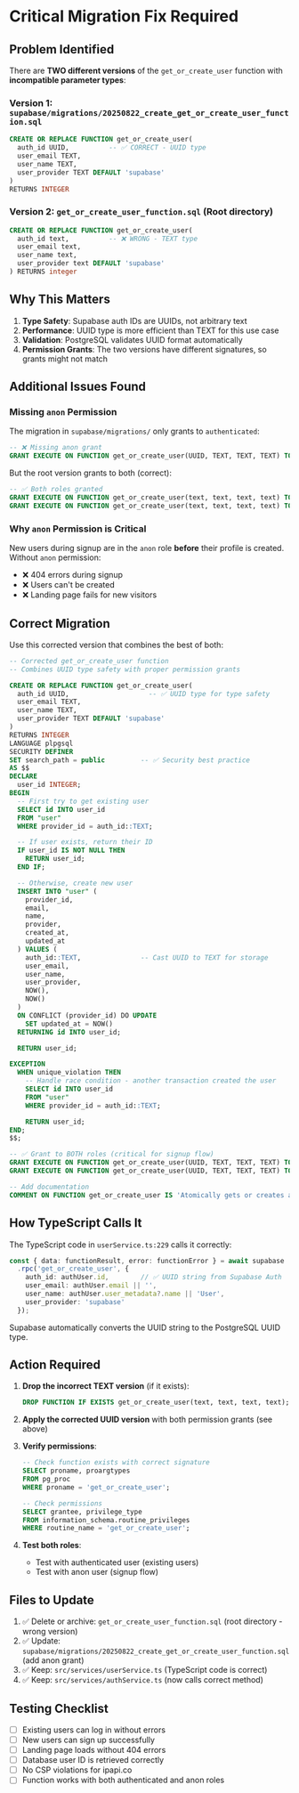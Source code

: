 # Critical Migration Fix Required

## Problem Identified

There are **TWO different versions** of the `get_or_create_user` function with **incompatible parameter types**:

### Version 1: `supabase/migrations/20250822_create_get_or_create_user_function.sql`
```sql
CREATE OR REPLACE FUNCTION get_or_create_user(
  auth_id UUID,          -- ✅ CORRECT - UUID type
  user_email TEXT,
  user_name TEXT,
  user_provider TEXT DEFAULT 'supabase'
)
RETURNS INTEGER
```

### Version 2: `get_or_create_user_function.sql` (Root directory)
```sql
CREATE OR REPLACE FUNCTION get_or_create_user(
  auth_id text,          -- ❌ WRONG - TEXT type
  user_email text,
  user_name text,
  user_provider text DEFAULT 'supabase'
) RETURNS integer
```

## Why This Matters

1. **Type Safety**: Supabase auth IDs are UUIDs, not arbitrary text
2. **Performance**: UUID type is more efficient than TEXT for this use case
3. **Validation**: PostgreSQL validates UUID format automatically
4. **Permission Grants**: The two versions have different signatures, so grants might not match

## Additional Issues Found

### Missing `anon` Permission
The migration in `supabase/migrations/` only grants to `authenticated`:
```sql
-- ❌ Missing anon grant
GRANT EXECUTE ON FUNCTION get_or_create_user(UUID, TEXT, TEXT, TEXT) TO authenticated;
```

But the root version grants to both (correct):
```sql
-- ✅ Both roles granted
GRANT EXECUTE ON FUNCTION get_or_create_user(text, text, text, text) TO authenticated;
GRANT EXECUTE ON FUNCTION get_or_create_user(text, text, text, text) TO anon;
```

### Why `anon` Permission is Critical

New users during signup are in the `anon` role **before** their profile is created. Without `anon` permission:
- ❌ 404 errors during signup
- ❌ Users can't be created
- ❌ Landing page fails for new visitors

## Correct Migration

Use this corrected version that combines the best of both:

```sql
-- Corrected get_or_create_user function
-- Combines UUID type safety with proper permission grants

CREATE OR REPLACE FUNCTION get_or_create_user(
  auth_id UUID,                    -- ✅ UUID type for type safety
  user_email TEXT,
  user_name TEXT,
  user_provider TEXT DEFAULT 'supabase'
)
RETURNS INTEGER
LANGUAGE plpgsql
SECURITY DEFINER
SET search_path = public         -- ✅ Security best practice
AS $$
DECLARE
  user_id INTEGER;
BEGIN
  -- First try to get existing user
  SELECT id INTO user_id
  FROM "user"
  WHERE provider_id = auth_id::TEXT;

  -- If user exists, return their ID
  IF user_id IS NOT NULL THEN
    RETURN user_id;
  END IF;

  -- Otherwise, create new user
  INSERT INTO "user" (
    provider_id,
    email,
    name,
    provider,
    created_at,
    updated_at
  ) VALUES (
    auth_id::TEXT,               -- Cast UUID to TEXT for storage
    user_email,
    user_name,
    user_provider,
    NOW(),
    NOW()
  )
  ON CONFLICT (provider_id) DO UPDATE
    SET updated_at = NOW()
  RETURNING id INTO user_id;

  RETURN user_id;

EXCEPTION
  WHEN unique_violation THEN
    -- Handle race condition - another transaction created the user
    SELECT id INTO user_id
    FROM "user"
    WHERE provider_id = auth_id::TEXT;

    RETURN user_id;
END;
$$;

-- ✅ Grant to BOTH roles (critical for signup flow)
GRANT EXECUTE ON FUNCTION get_or_create_user(UUID, TEXT, TEXT, TEXT) TO authenticated;
GRANT EXECUTE ON FUNCTION get_or_create_user(UUID, TEXT, TEXT, TEXT) TO anon;

-- Add documentation
COMMENT ON FUNCTION get_or_create_user IS 'Atomically gets or creates a user based on their auth provider ID. Grants to both authenticated and anon roles to support signup flow.';
```

## How TypeScript Calls It

The TypeScript code in `userService.ts:229` calls it correctly:

```typescript
const { data: functionResult, error: functionError } = await supabase
  .rpc('get_or_create_user', {
    auth_id: authUser.id,        // ✅ UUID string from Supabase Auth
    user_email: authUser.email || '',
    user_name: authUser.user_metadata?.name || 'User',
    user_provider: 'supabase'
  });
```

Supabase automatically converts the UUID string to the PostgreSQL UUID type.

## Action Required

1. **Drop the incorrect TEXT version** (if it exists):
   ```sql
   DROP FUNCTION IF EXISTS get_or_create_user(text, text, text, text);
   ```

2. **Apply the corrected UUID version** with both permission grants (see above)

3. **Verify permissions**:
   ```sql
   -- Check function exists with correct signature
   SELECT proname, proargtypes
   FROM pg_proc
   WHERE proname = 'get_or_create_user';

   -- Check permissions
   SELECT grantee, privilege_type
   FROM information_schema.routine_privileges
   WHERE routine_name = 'get_or_create_user';
   ```

4. **Test both roles**:
   - Test with authenticated user (existing users)
   - Test with anon user (signup flow)

## Files to Update

1. ✅ Delete or archive: `get_or_create_user_function.sql` (root directory - wrong version)
2. ✅ Update: `supabase/migrations/20250822_create_get_or_create_user_function.sql` (add anon grant)
3. ✅ Keep: `src/services/userService.ts` (TypeScript code is correct)
4. ✅ Keep: `src/services/authService.ts` (now calls correct method)

## Testing Checklist

- [ ] Existing users can log in without errors
- [ ] New users can sign up successfully
- [ ] Landing page loads without 404 errors
- [ ] Database user ID is retrieved correctly
- [ ] No CSP violations for ipapi.co
- [ ] Function works with both authenticated and anon roles
